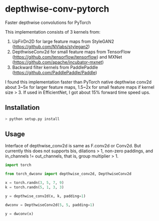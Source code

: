 # depthwise-conv-pytorch
Faster depthwise convolutions for PyTorch

This implementation consists of 3 kernels from:

1. UpFirDn2D for large feature maps from StyleGAN2 (https://github.com/NVlabs/stylegan2)
2. DepthwiseConv2d for small feature maps from TensorFlow (https://github.com/tensorflow/tensorflow) and MXNet (https://github.com/apache/incubator-mxnet)
3. Backward filter kernels from PaddlePaddle (https://github.com/PaddlePaddle/Paddle)

I found this implementation faster than PyTorch native depthwise conv2d about 3~5x for larger feature maps, 1.5~2x for small feature maps if kernel size > 3. If used in EfficientNet, I got about 15% forward time speed ups.


## Installation

```bash
> python setup.py install
```


## Usage

Interface of depthwise_conv2d is same as F.conv2d or Conv2d. But currently this does not supports bis, dilations > 1, non-zero paddings, and in_channels != out_channels, that is, group multiplier > 1.

```python
import torch

from torch_dwconv import depthwise_conv2d, DepthwiseConv2d

x = torch.randn(3, 5, 7, 9)
k = torch.randn(5, 1, 3, 3)

y = depthwise_conv2d(x, k, padding=1)

dwconv = DepthwiseConv2d(5, 5, padding=1)

y = dwconv(x)
```